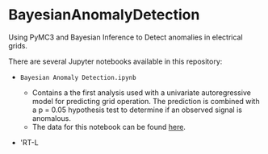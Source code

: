# BayesianAnomalyDetection
Using PyMC3 and Bayesian Inference to Detect anomalies in electrical grids.

There are several Jupyter notebooks available in this repository:

- `Bayesian Anomaly Detection.ipynb`
  - Contains a the first analysis used with a univariate autoregressive model for predicting grid operation. The prediction is combined with a p = 0.05 hypothesis test to determine if an observed signal is anomalous. 
  - The data for this notebook can be found [here](https://drive.google.com/open?id=1TrCfPnLnR_jvMMvg2MUJNI27_QwoY6ql).
  
- 'RT-L
